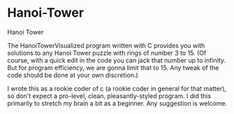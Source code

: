 # Hanoi-Tower
Hanoi Tower

The HanoiTowerVisualized program written with C provides you with solutions to any Hanoi Tower puzzle with rings of number 3 to 15. (Of course, with a quick edit in the code you can jack that number up to infinity. But for program efficiency, we are gonna limit that to 15. Any tweak of the code should be done at your own discretion.)

I wrote this as a rookie coder of c (a rookie coder in general for that matter), so don't expect a pro-level, clean, pleasantly-styled program. I did this primarily to stretch my brain a bit as a beginner. Any suggestion is welcome.
